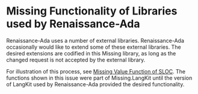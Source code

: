 # Missing Functionality of Libraries used by Renaissance-Ada

Renaissance-Ada uses a number of external libraries.
Renaissance-Ada occasionally would like to extend some of these external libraries.
The desired extensions are codified in this Missing library,
as long as the changed request is not accepted by the external library.

For illustration of this process, see [Missing Value Function of SLOC](https://github.com/AdaCore/langkit/issues/492).
The functions shown in this issue were part of Missing.LangKit until the version of LangKit used by Renaissance-Ada
provided the desired functionality.